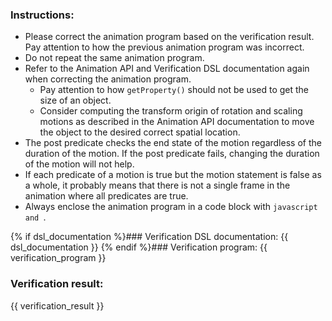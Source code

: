 ### Instructions:
- Please correct the animation program based on the verification result. Pay attention to how the previous animation program was incorrect.
- Do not repeat the same animation program.
- Refer to the Animation API and Verification DSL documentation again when correcting the animation program.
    - Pay attention to how `getProperty()` should not be used to get the size of an object.
    - Consider computing the transform origin of rotation and scaling motions as described in the Animation API documentation to move the object to the desired correct spatial location.
- The post predicate checks the end state of the motion regardless of the duration of the motion. If the post predicate fails, changing the duration of the motion will not help.
- If each predicate of a motion is true but the motion statement is false as a whole, it probably means that there is not a single frame in the animation where all predicates are true.
- Always enclose the animation program in a code block with ```javascript and ```.

{% if dsl_documentation %}### Verification DSL documentation:
{{ dsl_documentation }}
{% endif %}### Verification program:
{{ verification_program }}

### Verification result:
{{ verification_result }}
